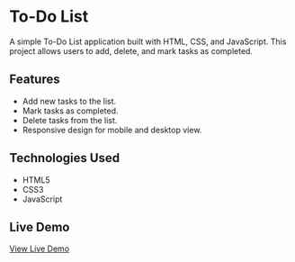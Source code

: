 # To-Do List

A simple To-Do List application built with HTML, CSS, and JavaScript. This project allows users to add, delete, and mark tasks as completed.

## Features

- Add new tasks to the list.
- Mark tasks as completed.
- Delete tasks from the list.
- Responsive design for mobile and desktop view.

## Technologies Used

- HTML5
- CSS3
- JavaScript

## Live Demo

[View Live Demo](https://ouassim721.github.io/JS-To-do-list/)


